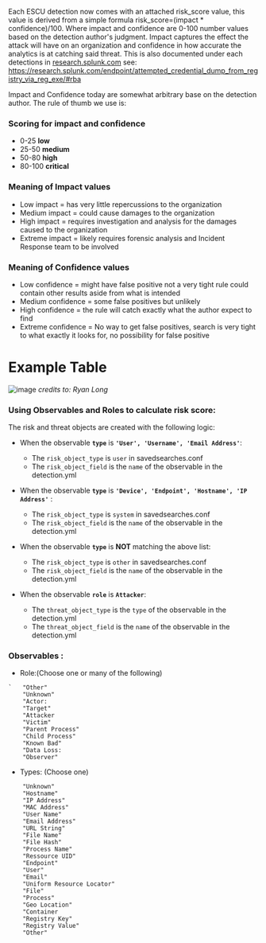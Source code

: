 Each ESCU detection now comes with an attached risk_score value, this value is derived from a simple formula risk_score=(impact * confidence)/100. Where impact and confidence are 0-100 number values based on the detection author's judgment. Impact captures the effect the attack will have on an organization and confidence in how accurate the analytics is at catching said threat. This is also documented under each detections in [research.splunk.com](http://research.splunk.com/) see: https://research.splunk.com/endpoint/attempted_credential_dump_from_registry_via_reg_exe/#rba

Impact and Confidence today are somewhat arbitrary base on the detection author. The rule of thumb we use is:

### Scoring for impact and confidence 
* 0-25 **low** 
* 25-50 **medium** 
* 50-80 **high** 
* 80-100 **critical**

### Meaning of Impact values

* Low impact = has very little repercussions to the organization
* Medium impact = could cause damages to the organization
* High impact = requires investigation and analysis for the damages caused to the organization
* Extreme impact = likely requires forensic analysis and Incident Response team to be involved

### Meaning of Confidence values

* Low confidence = might have false positive not a very tight rule could contain other results aside from what is intended
* Medium confidence =  some false positives but unlikely
* High confidence = the rule will catch exactly what the author expect to find
* Extreme confidence = No way to get false positives, search is very tight to what exactly it looks for, no possibility for false positive

# Example Table
![image](https://user-images.githubusercontent.com/1476868/187281619-950d2f16-68d4-4488-9a8e-012af10f2d3d.png)
_credits to: Ryan Long_
 
### Using Observables and Roles to calculate risk score:
The risk and threat objects are created with the following logic:
- When the observable **`type`** is **`'User', 'Username', 'Email Address'`**:
    - The `risk_object_type` is `user` in savedsearches.conf
    - The `risk_object_field` is the `name` of the observable in the detection.yml

- When the observable **`type`** is **`'Device', 'Endpoint', 'Hostname', 'IP Address'`** :
    - The `risk_object_type` is `system` in savedsearches.conf
    - The `risk_object_field` is the `name` of the observable in the detection.yml

- When the observable **`type`** is **NOT** matching the above list:
    - The `risk_object_type` is `other` in savedsearches.conf
    - The `risk_object_field` is the `name` of the observable in the detection.yml

- When the observable **`role`** is  **`Attacker`**: 
    - The `threat_object_type` is the `type` of the observable in the detection.yml
    - The `threat_object_field` is the `name` of the observable in the detection.yml

### Observables :

- Role:(Choose one or many of the following)
```
`   "Other"
    "Unknown"
    "Actor:
    "Target"
    "Attacker
    "Victim"
    "Parent Process"
    "Child Process"
    "Known Bad"
    "Data Loss:
    "Observer"
```
- Types: (Choose one)
```
    "Unknown"
    "Hostname"
    "IP Address"
    "MAC Address"
    "User Name"
    "Email Address"
    "URL String"
    "File Name"
    "File Hash"
    "Process Name"
    "Ressource UID"
    "Endpoint"
    "User"
    "Email"
    "Uniform Resource Locator"
    "File"
    "Process"
    "Geo Location"
    "Container
    "Registry Key"
    "Registry Value"
    "Other"
```

